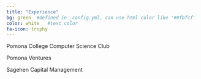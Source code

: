 ```yaml
---
title: "Experience"
bg: green  #defined in _config.yml, can use html color like '#0fbfcf'
color: white   #text color
fa-icon: trophy
---
```


Pomona College Computer Science Club

Pomona Ventures

Sagehen Capital Management